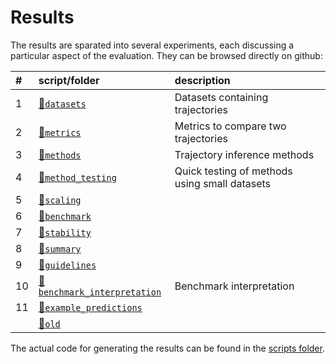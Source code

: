 
<!-- README.md is generated from README.Rmd. Please edit that file -->

# Results

The results are sparated into several experiments, each discussing a
particular aspect of the evaluation. They can be browsed directly on
github:

| \# | script/folder                                              | description                                   |
| :- | :--------------------------------------------------------- | :-------------------------------------------- |
| 1  | [📁`datasets`](01-datasets)                                 | Datasets containing trajectories              |
| 2  | [📁`metrics`](02-metrics)                                   | Metrics to compare two trajectories           |
| 3  | [📁`methods`](03-methods)                                   | Trajectory inference methods                  |
| 4  | [📁`method_testing`](04-method_testing)                     | Quick testing of methods using small datasets |
| 5  | [📁`scaling`](05-scaling)                                   |                                               |
| 6  | [📁`benchmark`](06-benchmark)                               |                                               |
| 7  | [📁`stability`](07-stability)                               |                                               |
| 8  | [📁`summary`](08-summary)                                   |                                               |
| 9  | [📁`guidelines`](09-guidelines)                             |                                               |
| 10 | [📁`benchmark_interpretation`](10-benchmark_interpretation) | Benchmark interpretation                      |
| 11 | [📁`example_predictions`](11-example_predictions)           |                                               |
|    | [📁`old`](old)                                              |                                               |

The actual code for generating the results can be found in the [scripts
folder](https://github.com/dynverse/dynbenchmark/tree/master/scripts).
